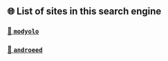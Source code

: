 ## 🌐 List of sites in this search engine

### [🔗 `modyolo`](https://modyolo.com/)

### [🔗 `androeed`](https://androeed.store/)
